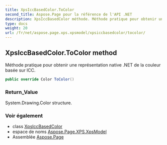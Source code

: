 ```yaml
---
title: XpsIccBasedColor.ToColor
second_title: Aspose.Page pour la référence de l'API .NET
description: XpsIccBasedColor méthode. Méthode pratique pour obtenir une représentation native .NET de la couleur basée sur ICC.
type: docs
weight: 20
url: /fr/net/aspose.page.xps.xpsmodel/xpsiccbasedcolor/tocolor/
---
```

## XpsIccBasedColor.ToColor method

Méthode pratique pour obtenir une représentation native .NET de la couleur basée sur ICC.

```csharp
public override Color ToColor()
```

### Return_Value

System.Drawing.Color structure.

### Voir également

* class [XpsIccBasedColor](../)
* espace de noms [Aspose.Page.XPS.XpsModel](../../xpsiccbasedcolor/)
* Assemblée [Aspose.Page](../../../)


